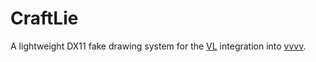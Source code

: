 # CraftLie

A lightweight DX11 fake drawing system for the [VL](https://vvvv.org/documentation/vl/) integration into [vvvv](https://vvvv.org).
